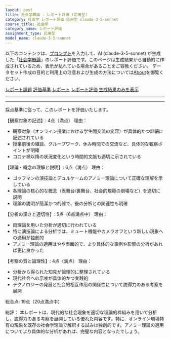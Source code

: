 ```yaml
---
layout: post
title: 社会学概論 - レポート評価 (応用型)
category: 社会学 レポート評価 応用型 claude-3-5-sonnet
course_title: 社会学
category_name: レポート評価
assignment_type: 応用型
model_name: claude-3-5-sonnet
---
```


以下のコンテンツは、[プロンプト](http://127.0.0.1:8000/generated/社会学/claude-3-5-sonnet/prompt_レポート評価-応用型.md)を入力して、AI (claude-3-5-sonnet) が生成した「[社会学概論](/contents/社会学/)」のレポート評価です。このページは生成結果から自動的に作成されているため、表示が乱れている場合があることをご容赦ください。
データセット作成の目的と利用上の注意および生成の方法については[About](/About)を御覧ください。

[レポート課題](../レポート課題-応用型)
[評価基準](../評価基準-応用型)
[レポート](../レポート-応用型)
[レポート評価](../レポート評価-応用型)
[生成結果のみを表示](http://127.0.0.1:8000/generated/社会学/claude-3-5-sonnet/レポート評価-応用型.md)
  

***
***
  
採点基準に従って、このレポートを評価いたします。

【観察対象の記述】: 4点（満点）
理由：
- 観察対象（オンライン授業における学生間交流の変容）が具体的かつ詳細に記述されている
- 授業前後の雑談、グループワーク、休み時間での交流など、具体的な観察ポイントが明確
- コロナ禍以降の状況変化という時間的文脈も適切に示されている

【理論・概念の理解と説明】: 6点（満点）
理由：
- ゴッフマンの演技論とデュルケームのアノミー理論について正確な理解を示している
- 各理論の核心的な概念（表舞台/裏舞台、社会的規範の崩壊など）を適切に説明
- 理論の説明が簡潔かつ的確で、後の分析との関連性も明確

【分析の深さと適切性】: 5点（6点満点中）
理由：
- 両理論を用いた分析が適切に行われている
- 特に演技論による分析では、ミュート機能やカメラオフという新しい現象への適用が独創的
- アノミー理論の適用はやや表面的で、より具体的な事例や影響の分析があれば更に良かった

【考察の質と論理性】: 4点（満点）
理由：
- 分析から得られた知見が論理的に整理されている
- 現代社会への示唆が具体的かつ実践的
- テクノロジーの発展と社会的相互作用の関係性について説得力のある考察を展開

総合点: 19点（20点満点中）

総評：
本レポートは、現代的な社会現象を適切な理論的枠組みを用いて分析し、説得力のある考察を展開している優れた内容です。特に、オンライン環境特有の現象を既存の社会学理論で解釈する試みは独創的です。アノミー理論の適用についてより具体的な分析があれば、完璧な内容となったでしょう。
